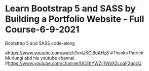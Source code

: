 # Learn Bootstrap 5 and SASS by Building a Portfolio Website - Full Course-6-9-2021
 Bootstrap 5 and SASS code-along

#https://www.youtube.com/watch?v=iJKCj8uAHz8
#Thanks Patrick Muriungi abd his youtube channel.
#https://www.youtube.com/channel/UCEtlYWZil1WbX2LoqF2qocQ